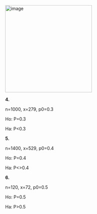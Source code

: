 <img width="277" alt="image" src="https://github.com/user-attachments/assets/321ef4f8-6999-4e48-bc8f-310110054f09">

**4.**

n=1000, x=279, p0=0.3

Ho: P=0.3

Ha: P<0.3


**5.**

n=1400, x=529, p0=0.4

Ho: P=0.4

Ha: P<>0.4

**6.**

n=120, x=72, p0=0.5

Ho: P=0.5

Ha: P>0.5


